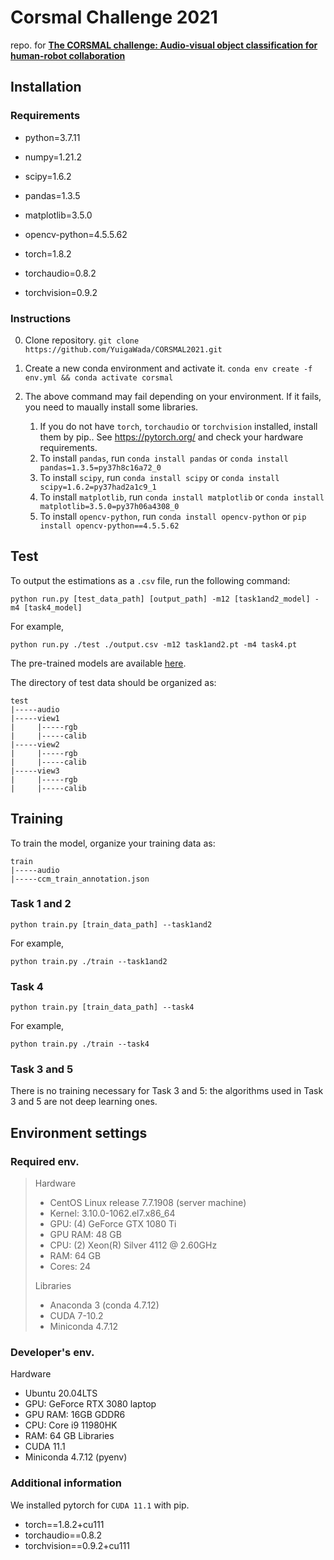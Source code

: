 # Corsmal Challenge 2021
repo. for [**The CORSMAL challenge: Audio-visual object classification for human-robot collaboration**](https://corsmal.eecs.qmul.ac.uk/challenge.html)

<!-- ## Get Start -->
## Installation
### Requirements

- python=3.7.11
- numpy=1.21.2
- scipy=1.6.2
- pandas=1.3.5
- matplotlib=3.5.0
- opencv-python=4.5.5.62

- torch=1.8.2
- torchaudio=0.8.2
- torchvision=0.9.2

### Instructions

0. Clone repository. `git clone https://github.com/YuigaWada/CORSMAL2021.git`

1. Create a new conda environment and activate it. `conda env create -f env.yml && conda activate corsmal`

2. The above command may fail depending on your environment. If it fails, you need to maually install some libraries.
    1. If you do not have `torch`, `torchaudio` or `torchvision` installed, install them by pip.. See https://pytorch.org/ and check your hardware requirements.
    2. To install `pandas`, run
    `conda install pandas` or `conda install pandas=1.3.5=py37h8c16a72_0`
    3. To install `scipy`, run
    `conda install scipy` or `conda install scipy=1.6.2=py37had2a1c9_1`
    4. To install `matplotlib`, run
    `conda install matplotlib` or `conda install matplotlib=3.5.0=py37h06a4308_0`
    5. To install `opencv-python`, run
    `conda install opencv-python` or `pip install opencv-python==4.5.5.62`

## Test
To output the estimations as a `.csv` file, run the following command:
```
python run.py [test_data_path] [output_path] -m12 [task1and2_model] -m4 [task4_model]
```
For example,
```
python run.py ./test ./output.csv -m12 task1and2.pt -m4 task4.pt
```
The pre-trained models are available [here](https://drive.google.com/drive/folders/1QIs-POJIBtgDl1ufYrX5Sopf6RsHjKSb).

The directory of test data should be organized as:

```
test
|-----audio
|-----view1
|     |-----rgb
|     |-----calib
|-----view2
|     |-----rgb
|     |-----calib
|-----view3
|     |-----rgb
|     |-----calib
```
<!-- Run `inference.py` -->

## Training
To train the model, organize your training data as:

```
train
|-----audio
|-----ccm_train_annotation.json
```

### Task 1 and 2

```
python train.py [train_data_path] --task1and2
```
For example,
```
python train.py ./train --task1and2
```

<!-- Place yourself at `CORSMAL2021/task1and2`.
To train the model of Task 1 and 2, organize your training data as:
```
train
|-----audio
```
and put the directory in `CORSMAL2021/task1and2/data/`. 

To start the training, run
```
python ./experiments/20220120-training-2.py
``` -->

### Task 4

```
python train.py [train_data_path] --task4
```
For example,
```
python train.py ./train --task4
```

### Task 3 and 5
There is no training necessary for Task 3 and 5: the algorithms used in Task 3 and 5 are not deep learning ones.


## Environment settings
### Required env.
> Hardware
> - CentOS Linux release 7.7.1908 (server machine)
> - Kernel: 3.10.0-1062.el7.x86_64
> - GPU: (4) GeForce GTX 1080 Ti
> - GPU RAM: 48 GB
> - CPU: (2) Xeon(R) Silver 4112 @ 2.60GHz
> - RAM: 64 GB
> - Cores: 24
> 
> Libraries
> - Anaconda 3 (conda 4.7.12)
> - CUDA 7-10.2
> - Miniconda 4.7.12

### Developer's env.
Hardware
- Ubuntu 20.04LTS
- GPU: GeForce RTX 3080 laptop
- GPU RAM: 16GB GDDR6
- CPU: Core i9 11980HK
- RAM: 64 GB
Libraries
- CUDA 11.1
- Miniconda 4.7.12 (pyenv)

### Additional information
We installed pytorch for `CUDA 11.1` with pip.

- torch==1.8.2+cu111
- torchaudio==0.8.2
- torchvision==0.9.2+cu111


<!-- ## Dataset
Download from [official page](https://corsmal.eecs.qmul.ac.uk/containers_manip.html) & unzip them into `data/` directory.  
See `data/` directory for more information. -->
